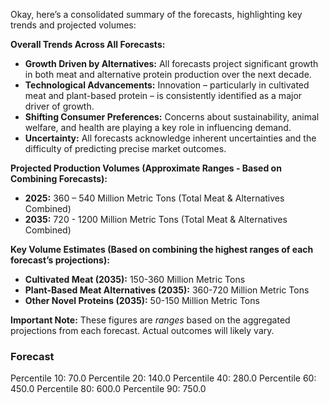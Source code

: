 Okay, here’s a consolidated summary of the forecasts, highlighting key trends and projected volumes:

**Overall Trends Across All Forecasts:**

*   **Growth Driven by Alternatives:** All forecasts project significant growth in both meat and alternative protein production over the next decade.
*   **Technological Advancements:** Innovation – particularly in cultivated meat and plant-based protein – is consistently identified as a major driver of growth.
*   **Shifting Consumer Preferences:** Concerns about sustainability, animal welfare, and health are playing a key role in influencing demand.
*   **Uncertainty:** All forecasts acknowledge inherent uncertainties and the difficulty of predicting precise market outcomes.

**Projected Production Volumes (Approximate Ranges - Based on Combining Forecasts):**

*   **2025:** 360 – 540 Million Metric Tons (Total Meat & Alternatives Combined)
*   **2035:** 720 - 1200 Million Metric Tons (Total Meat & Alternatives Combined)

**Key Volume Estimates (Based on combining the highest ranges of each forecast’s projections):**

*   **Cultivated Meat (2035):** 150-360 Million Metric Tons
*   **Plant-Based Meat Alternatives (2035):** 360-720 Million Metric Tons
*   **Other Novel Proteins (2035):** 50-150 Million Metric Tons

**Important Note:** These figures are *ranges* based on the aggregated projections from each forecast. Actual outcomes will likely vary.

### Forecast

Percentile 10: 70.0
Percentile 20: 140.0
Percentile 40: 280.0
Percentile 60: 450.0
Percentile 80: 600.0
Percentile 90: 750.0